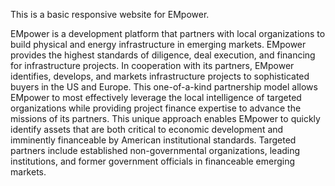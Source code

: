 This is a basic responsive website for EMpower.

EMpower is a development platform that partners with local organizations to build physical and energy infrastructure in emerging markets. EMpower provides the highest standards of diligence, deal execution, and financing for infrastructure projects. In cooperation with its partners, EMpower identifies, develops, and markets infrastructure projects to sophisticated buyers in the US and Europe. This one-of-a-kind partnership model allows EMpower to most effectively leverage the local intelligence of targeted organizations while providing project finance expertise to advance the missions of its partners. This unique approach enables EMpower to quickly identify assets that are both critical to economic development and imminently financeable by American institutional standards. Targeted partners include established non-governmental organizations, leading institutions, and former government officials in financeable emerging markets.